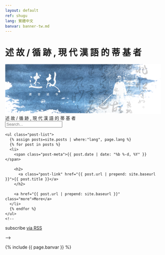 ```yaml
---
layout: default
ref: shugu
lang: 繁體中文
banvar: banner-tw.md
---
```


<div class="home-page">

  <div class="container">
    <h1 class="page-heading">述 故 / 循 跡 , 現 代 漢 語 的 蒂 基 者
</h1>
    <div class="home-banner">
      <img alt="" src="/assets/images/banner.png">
    </div>
    <div class="searchbar">
      <div class="left">
        述 故 / 循 跡 , 現 代 漢 語 的 蒂 基 者
      </div>
      <div class="right">
        <div id="search-demo-container" class="search-demo-container">
          <input type="input" id="search-input" placeholder="Search...">
          <div class="icon"></div>
          <ul id="results-container" class="results-container"></ul>
        </div>
      </div>
    </div>

    <ul class="post-list">
      {% assign posts=site.posts | where:"lang", page.lang %}
      {% for post in posts %}
      <li>
        <span class="post-meta">{{ post.date | date: "%b %-d, %Y" }}</span>

        <h2>
          <a class="post-link" href="{{ post.url | prepend: site.baseurl }}">{{ post.title }}</a>
        </h2>

        <a href="{{ post.url | prepend: site.baseurl }}" class="more">More</a>
      </li>
      {% endfor %}
    </ul>
    <!--
  <p class="rss-subscribe">subscribe <a href="{{ "/feed.xml" | prepend: site.baseurl }}">via RSS</a></p> -->


{% include {{ page.banvar }} %}

  </div>
</div>

<script src="{{ site.baseurl }}/assets/js/simple-jekyll-search.js"></script>

<script>
  window.simpleJekyllSearch = new SimpleJekyllSearch({
    searchInput: document.getElementById('search-input'),
    resultsContainer: document.getElementById('results-container'),
    json: '{{ site.baseurl }}/search-tw.json',
    searchResultTemplate: '<li><a href="{url}?query={query}" title="{desc}">{title}</a></li>',
    noResultsText: '<li>No results found.</li>',
    limit: 10,
    fuzzy: false,
    exclude: ['Welcome']
  })
</script>
